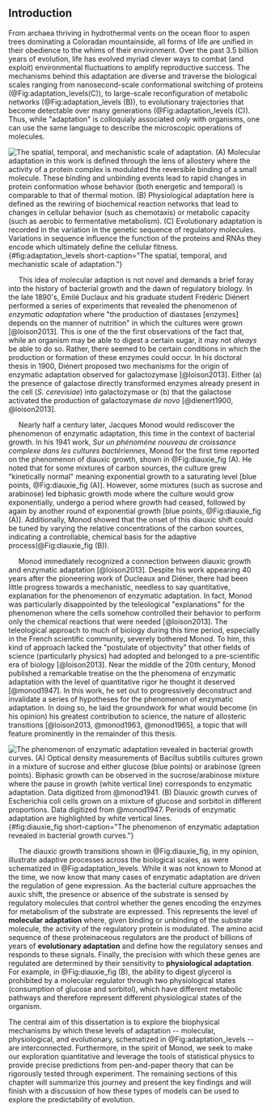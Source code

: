## Introduction

From archaea thriving in hydrothermal vents on the ocean floor to aspen trees
dominating a Coloradan mountainside, all forms of life are unified in their
obedience to the whims of their environment. Over the past 3.5 billion years of
evolution, life has evolved myriad clever ways to combat (and exploit)
environmental fluctuations to amplify reproductive success. The mechanisms
behind this adaptation are diverse and traverse the biological scales ranging
from nanosecond-scale conformational switching of proteins
(@Fig:adaptation_levels(C)), to large-scale reconfiguration of metabolic
networks (@Fig:adaptation_levels (B)), to evolutionary trajectories that become
detectable over many generations (@Fig:adaptation_levels (C)). Thus, while
"adaptation" is colloquialy associated *only* with organisms, one can use the same
language to describe the microscopic operations of molecules.

![**The spatial, temporal, and mechanistic scale of adaptation.** (A)
Molecular adaptation in this work is defined through the lens of allostery
where the activity of a protein complex is modulated the reversible binding
of a small molecule. These binding and unbinding events lead to rapid changes
in protein conformation whose behavior (both energetic and temporal) is
comparable to that of thermal motion. (B) Physiological adaptation here is
defined as the rewiring of biochemical reaction networks that lead to changes
in cellular behavior (such as chemotaxis) or metabolic capacity (such as
aerobic to fermentative metabolism). (C) Evolutionary adaptation is recorded
in the variation in the genetic sequence of regulatory molecules. Variations
in sequence influence the function of the proteins and RNAs they encode which
ultimately define the cellular fitness.](ch1_fig1){#fig:adaptation_levels
short-caption="The spatial, temporal, and mechanistic scale of adaptation."}


&nbsp;&nbsp;&nbsp;&nbsp;&nbsp;This idea of molecular adaption is not novel
and demands a brief foray into the history of bacterial growth and
the dawn of regulatory biology. In the late 1890's, Emilé Duclaux and his
graduate student Frédéric Diénert performed a series of experiments that
revealed the phenomenon of *enzymatic adaptation* where "the production of
diastases [enzymes] depends on the manner of nutrition" in which the cultures
were grown [@loison2013]. This is one of the the first observations of the
fact that, while an organism may be able to digest a certain sugar, it may
not *always* be able to do so. Rather, there seemed to be certain conditions
in which the production or formation of these enzymes could occur. In his
doctoral thesis in 1900, Diénert proposed two mechanisms for the origin of
enzymatic adaptation observed for galactozymase [@loison2013]. Either (a) the
presence of galactose directly transformed enzymes already present in the
cell (*S. cerevisiae*) into galactozymase or (b) that the galactose activated
the production of galactozymase *de novo* [@dienert1900, @loison2013].

&nbsp;&nbsp;&nbsp;&nbsp;&nbsp;Nearly half a century later, Jacques Monod
would rediscover the phenomenon of enzymatic adaptation, this time in the
context of bacterial growth. In his 1941 work, *Sur un phénoméne nouveau de
croissance complexe dans les cultures bactériennes*, Monod for the first time
reported on the phenomenon of diauxic growth, shown in @Fig:diauxie_fig (A).
He noted that for some mixtures of carbon sources, the culture grew
"kinetically normal" meaning exponential growth to a saturating level [blue
points, @Fig:diauxie_fig (A)]. However, some mixtures (such as sucrose and
arabinose) led biphasic growth mode where the culture would grow
exponentially, undergo a period where growth had ceased, followed by again by
another round of exponential growth [blue points, @Fig:diauxie_fig (A)].
Additionally, Monod showed that the onset of this diauxic shift could be tuned
by varying the relative concentrations of the carbon sources, indicating a
controllable, chemical basis for the adaptive process(@Fig:diauxie_fig (B)).


&nbsp;&nbsp;&nbsp;&nbsp;&nbsp;Monod immediately recognized a connection
between diauxic growth and enzymatic adaptation [@loison2013]. Despite his
work appearing 40 years after the pioneering work of Ducleaux and Diéner,
there had been little progress towards a mechanistic, needless to say
quantitative, explanation for the phenomenon of enzymatic adaptation. In
fact, Monod was particularly disappointed by the teleological "explanations"
for the phenomenon where the cells somehow controlled their behavior to
perform only the chemical reactions that were needed [@loison2013]. The
teleological approach to much of biology during this time period, especially
in the French scientific community, severely bothered Monod. To him, this
kind of approach lacked the "postulate of objectivity" that other fields of
science (particularly physics) had adopted and belonged to a pre-scientific
era of biology [@loison2013]. Near the middle of the 20th century, Monod
published a remarkable treatise on the the phenomena of enzymatic adaptation
with the level of quantitative rigor he thought it deserved [@monod1947]. In
this work, he set out to progressively deconstruct and invalidate a series of
hypotheses for the phenomenon of enzymatic adaptation. In doing so, he laid
the groundwork for what would become (in his opinion) his greatest
contribution to science, the nature of allosteric transitions [@loison2013,
@monod1963, @monod1965], a topic that will feature prominently in the
remainder of this thesis.

![**The phenomenon of enzymatic adaptation revealed in bacterial growth
curves.** (A) Optical density measurements of *Bacillus subtilis* cultures grown in a
mixture of sucrose and either glucose (blue points) or arabinose (green points).
Biphasic growth can be observed in the sucrose/arabinose mixture where the pause
in growth (white vertical line) corresponds to enzymatic adaptation. Data
digitized from @monod1941. (B)  Diauxic growth curves of *Escherichia coli*
cells grown on a mixture of glucose and sorbitol  in different proportions. Data
digitized from @monod1947. Periods of enzymatic adaptation are highlighted by white vertical lines. ](ch1_fig2){#fig:diauxie_fig short-caption="The phenomenon of enzymatic
adaptation revealed in bacterial growth curves."}

&nbsp;&nbsp;&nbsp;&nbsp;&nbsp;The diauxic growth transitions shown
in @Fig:diauxie_fig, in my opinion, illustrate adaptive processes across the
biological scales, as were schematized in @Fig:adaptation_levels. While it was
not known to Monod at the time, we now know that many cases of enzymatic
adaptation are driven the regulation of gene expression. As the bacterial
culture approaches the auxic shift, the presence
or absence of the substrate  is sensed by regulatory molecules that control
whether the genes encoding the enzymes for metabolism of the substrate are
expressed. This represents the level of **molecular adaptation** where, given
binding or unbinding of the substrate molecule, the activity of the regulatory
protein is modulated. The amino acid sequence of these proteinaceous regulators 
are the product of billions of years of **evolutionary adaptation** and define how the regulatory
senses and responds to these signals. Finally, the precision with which these
genes are regulated are determined by their sensitivity to **physiological
adaptation**. For example, in @Fig:diauxie_fig (B), the ability to digest
glycerol is prohibited by a molecular regulator through two physiological states
(consumption of glucose and sorbitol), which have different metabolic pathways
and therefore represent different physiological states of the organism. 

The central aim of this dissertation is to explore the biophysical mechanisms
by which these levels of adaptation -- molecular, physiological, and
evolutionary, schematized in @Fig:adaptation_levels -- are interconnected.
Furthermore, in the spirit of Monod, we seek to make our exploration
quantitative and leverage the tools of statistical physics to provide precise
predictions from pen-and-paper theory that can be rigorously tested through
experiment. The remaining sections of this chapter will summarize this
journey and present the key findings and will finish with a discussion of how
these types of models can be used to explore the predictability of evolution. 



